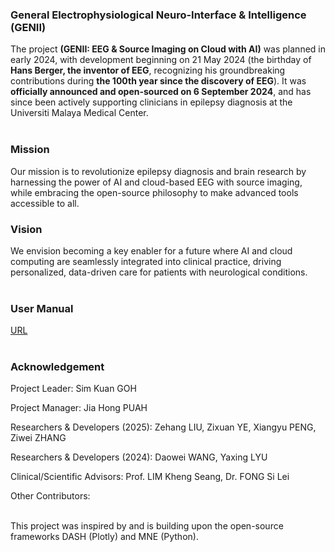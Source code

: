 ### General Electrophysiological Neuro-Interface & Intelligence (GENII)
The project **(GENII: EEG & Source Imaging on Cloud with AI)** was planned in early 2024, with development beginning on 21 May 2024 (the birthday of **Hans Berger, the inventor of EEG**, recognizing his groundbreaking contributions during **the 100th year since the discovery of EEG**). It was **officially announced and open-sourced on 6 September 2024**, and has since been actively supporting clinicians in epilepsy diagnosis at the Universiti Malaya Medical Center.
<br/><br/>

### Mission

Our mission is to revolutionize epilepsy diagnosis and brain research by harnessing the power of AI and cloud-based EEG with source imaging, while embracing the open-source philosophy to make advanced tools accessible to all.

### Vision

We envision becoming a key enabler for a future where AI and cloud computing are seamlessly integrated into clinical practice, driving personalized, data-driven care for patients with neurological conditions.
<br/><br/>

### User Manual
[URL](https://github.com/genii-open/UserManual)
 <br/><br/>
 
### Acknowledgement

Project Leader: Sim Kuan GOH

Project Manager: Jia Hong PUAH

Researchers & Developers (2025): Zehang LIU, Zixuan YE, Xiangyu PENG, Ziwei ZHANG

Researchers & Developers (2024): Daowei WANG, Yaxing LYU

Clinical/Scientific Advisors: Prof. LIM Kheng Seang, Dr. FONG Si Lei

Other Contributors:
<br/><br/>

This project was inspired by and is building upon the open-source frameworks DASH (Plotly) and MNE (Python).

<!--

**Here are some ideas to get you started:**

🙋‍♀️ A short introduction - what is your organization all about?
🌈 Contribution guidelines - how can the community get involved?
👩‍💻 Useful resources - where can the community find your docs? Is there anything else the community should know?
🍿 Fun facts - what does your team eat for breakfast?
🧙 Remember, you can do mighty things with the power of [Markdown](https://docs.github.com/github/writing-on-github/getting-started-with-writing-and-formatting-on-github/basic-writing-and-formatting-syntax)
-->
